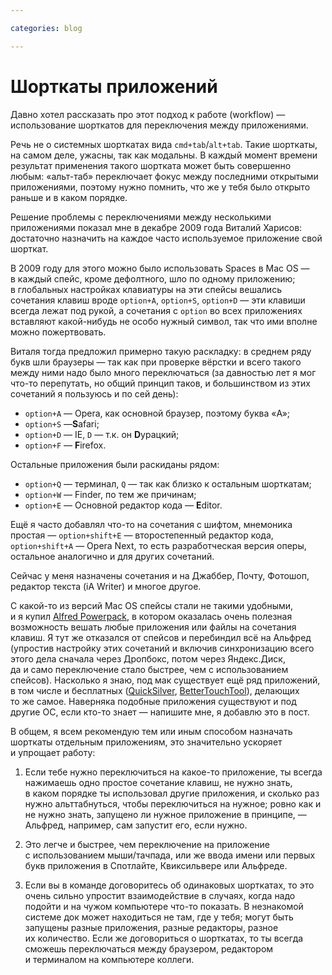 ```yaml
---

categories: blog

---
```


# Шорткаты приложений

Давно хотел рассказать про этот подход к работе (workflow) — использование шорткатов для переключения между приложениями.

Речь не о системных шорткатах вида `cmd+tab`/`alt+tab`. Такие шорткаты, на самом деле, ужасны, так как модальны. В каждый момент времени результат применения такого шортката может быть совершенно любым: «альт-таб» переключает фокус между последними открытыми приложениями, поэтому нужно помнить, что же у тебя было открыто раньше и в каком порядке. 

Решение проблемы с переключениями между несколькими приложениями показал мне в декабре 2009 года Виталий Харисов: достаточно назначить на каждое часто используемое приложение свой шорткат.

В 2009 году для этого можно было использовать Spaces в Mac OS — в каждый спейс, кроме дефолтного, шло по одному приложению; в глобальных настройках клавиатуры на эти спейсы вешались сочетания клавиш вроде `option+A`, `option+S`, `option+D` — эти клавиши всегда лежат под рукой, а сочетания с `option` во всех приложениях вставляют какой-нибудь не особо нужный символ, так что ими вполне можно пожертвовать.

Виталя тогда предложил примерно такую раскладку: в среднем ряду букв шли браузеры — так как при проверке вёрстки и всего такого между ними надо было много переключаться (за давностью лет я мог что-то перепутать, но общий принцип таков, и большинством из этих сочетаний я пользуюсь и по сей день):

- `option+A` — Opera, как основной браузер, поэтому буква «A»;
- `option+S` —**S**afari;
- `option+D` — IE, `D` — т.к. он **D**урацкий;
- `option+F` — **F**irefox.

Остальные приложения были раскиданы рядом:

- `option+Q` — терминал, `Q` — так как близко к остальным шорткатам;
- `option+W` — Finder, по тем же причинам;
- `option+E` — Основной редактор кода — **E**ditor.

Ещё я часто добавлял что-то на сочетания с шифтом, мнемоника простая — `option+shift+E` — второстепенный редактор кода, `option+shift+A` — Opera Next, то есть разработческая версия оперы, остальное аналогично и для других сочетаний.

Сейчас у меня назначены сочетания и на Джаббер, Почту, Фотошоп, редактор текста (iA Writer) и многое другое.

С какой-то из версий Mac OS спейсы стали не такими удобными, и я купил [Alfred Powerpack](http://www.alfredapp.com), в котором оказалась очень полезная возможность вешать любые приложения или файлы на сочетания клавиш. Я тут же отказался от спейсов и перебиндил всё на Альфред (упростив настройку этих сочетаний и включив синхронизацию всего этого дела сначала через Дропбокс, потом через Яндекс.Диск, да и само переключение стало быстрее, чем с использованием спейсов). Насколько я знаю, под мак существует ещё ряд приложений, в том числе и бесплатных ([QuickSilver](http://qsapp.com/), [BetterTouchTool](http://www.boastr.de/)), делающих то же самое. Наверняка подобные приложения существуют и под другие ОС, если кто-то знает — напишите мне, я добавлю это в пост.

В общем, я всем рекомендую тем или иным способом назначать шорткаты отдельным приложениям, это значительно ускоряет и упрощает работу:

1. Если тебе нужно переключиться на какое-то приложение, ты всегда нажимаешь одно простое сочетание клавиш, не нужно знать, в каком порядке ты использовал другие приложения, и сколько раз нужно альттабнуться, чтобы переключиться на нужное; ровно как и не нужно знать, запущено ли нужное приложение в принципе, — Альфред, например, сам запустит его, если нужно.

2. Это легче и быстрее, чем переключение на приложение с использованием мыши/тачпада, или же ввода имени или первых букв приложения в Спотлайте, Квиксильвере или Альфреде.

3. Если вы в команде договоритесь об одинаковых шорткатах, то это очень сильно упростит взаимодействие в случаях, когда надо подойти и на чужом компьютере что-то показать. В незнакомой системе док может находиться не там, где у тебя; могут быть запущены разные приложения, разные редакторы, разное их количество. Если же договориться о шорткатах, то ты всегда сможешь переключаться между браузером, редактором и терминалом на компьютере коллеги.
